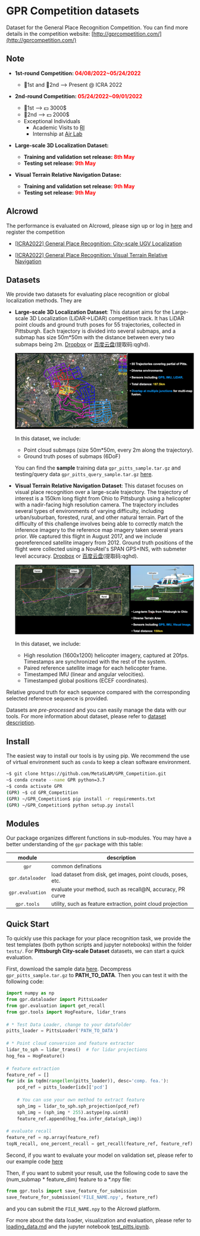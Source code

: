 # GPR Competition datasets

Dataset for the General Place Recognition Competition. You can find more details in the competition website: [http://gprcompetition.com/](http://gprcompetition.com/)

## Note
- **1st-round Competition: <font color=Red>04/08/2022~05/24/2022</font>**
  * :1st_place_medal:1st and :2nd_place_medal:2nd --> Present @ ICRA 2022

- **2nd-round Competition: <font color=Red>05/24/2022~09/01/2022</font>**
  * :1st_place_medal:1st --> :dollar: 3000$
  * :2nd_place_medal:2nd --> :dollar: 2000$
  * Exceptional Individuals 
    * Academic Visits to [RI](https://www.ri.cmu.edu/)
    * Internship at [Air Lab](http://theairlab.org/)

- **Large-scale 3D Localization Dataset:**
  * **Training and validation set release: <font color=Red>8th May</font>**
  * **Testing set release: <font color=Red>9th May</font>**

- **Visual Terrain Relative Navigation Datase:**
  * **Training and validation set release: <font color=Red>9th May</font>**
  * **Testing set release: <font color=Red>9th May</font>**

## AIcrowd
The performance is evaluated on AIcrowd, please sign up or log in [here](https://www.aicrowd.com/) and register the competition

* [[ICRA2022] General Place Recognition: City-scale UGV Localization](https://www.aicrowd.com/challenges/icra2022-general-place-recognition-city-scale-ugv-localization)

* [[ICRA2022] General Place Recognition: Visual Terrain Relative Navigation](https://www.aicrowd.com/challenges/icra2022-general-place-recognition-visual-terrain-relative-navigation)

## Datasets

We provide two datasets for evaluating place recognition or global localization methods. They are

- **Large-scale 3D Localization Dataset**: This dataset aims for the Large-scale 3D Localization (LiDAR$\rightarrow$LiDAR) competition track. It has LiDAR point clouds and ground truth poses for 55 trajectories, collected in Pittsburgh. Each trajectory is divided into several submaps, and a submap has size 50m*50m with the distance between every two submaps being 2m. [Dropbox](https://www.dropbox.com/sh/q1w5dmghbkut553/AAAOCMaELmfHE4NN5cw06QBba?dl=0) or [百度云盘](https://pan.baidu.com/s/1M97bBnSoRhy-56NhAmpf7w)(提取码:qghd).
    
    ![pitts_large-scale](docs/data_pics/Pittsburgh_City-scale_Dataset.png)

    In this dataset, we include:
    * Point cloud submaps (size 50m*50m, every 2m along the trajectory).
    * Ground truth poses of submaps (6DoF)

    You can find the **sample** training data `gpr_pitts_sample.tar.gz` and testing/query data `gpr_pitts_query_sample.tar.gz` [here](https://sandbox.zenodo.org/record/1033096).

- **Visual Terrain Relative Navigation Dataset**: This dataset focuses on visual place recognition over a large-scale trajectory. The trajectory of interest is a 150km long flight from Ohio to Pittsburgh using a helicopter with a nadir-facing high resolution camera. The trajectory includes several types of environments of varying difficulty, including urban/suburban, forested, rural, and other natural terrain.
Part of the difficulty of this challenge involves being able to correctly match the inference imagery to the reference map imagery taken several years prior. We captured this flight in August 2017, and we include georeferenced satellite imagery from 2012.
Ground truth positions of the flight were collected using a NovAtel's SPAN GPS+INS, with submeter level accuracy. [Dropbox](https://www.dropbox.com/sh/q1w5dmghbkut553/AAAOCMaELmfHE4NN5cw06QBba?dl=0) or [百度云盘](https://pan.baidu.com/s/1M97bBnSoRhy-56NhAmpf7w)(提取码:qghd).
    
    ![uav_navigation](docs/data_pics/Pitts_Helicopter_Dataset.png)

    In this dataset, we include:
    * High resolution (1600x1200) helicopter imagery, captured at 20fps. Timestamps are synchronized with the rest of the system.
    * Paired reference satellite image for each helicopter frame.
    * Timestamped IMU (linear and angular velocities).
    * Timestamped global positions (ECEF coordinates).

Relative ground truth for each sequence compared with the corresponding selected reference sequence is provided.

Datasets are *pre-processed* and you can easily manage the data with our tools. For more information about dataset, please refer to [dataset description](./docs/dataset_description.md).

## Install

The easiest way to install our tools is by using pip. We recommend the use of virtual environment such as `conda` to keep a clean software environment.

```bash
~$ git clone https://github.com/MetaSLAM/GPR_Competition.git
~$ conda create --name GPR python=3.7
~$ conda activate GPR
(GPR) ~$ cd GPR_Competition
(GPR) ~/GPR_Competition$ pip install -r requirements.txt
(GPR) ~/GPR_Competition$ python setup.py install
```

## Modules

Our package organizes different functions in sub-modules. You may have a better understanding of the `gpr` package with this table:

module | description
:--:   |--
`gpr`|common definations
`gpr.dataloader`|load dataset from disk, get images, point clouds, poses, etc.
`gpr.evaluation`|evaluate your method, such as recall@N, accuracy, PR curve
`gpr.tools`|utility, such as feature extraction, point cloud projection

## Quick Start

To quickly use this package for your place recognition task, we provide the test templates (both python scripts and jupyter notebooks) within the folder `tests/`. For **Pittsburgh City-scale Dataset** datasets, we can start a quick evaluation.

First, download the sample data [here](https://sandbox.zenodo.org/record/1033096). Decompress `gpr_pitts_sample.tar.gz` to **PATH_TO_DATA**. Then you can test it with the following code:

```python
import numpy as np
from gpr.dataloader import PittsLoader
from gpr.evaluation import get_recall
from gpr.tools import HogFeature, lidar_trans

# * Test Data Loader, change to your datafolder
pitts_loader = PittsLoader('PATH_TO_DATA')

# * Point cloud conversion and feature extractor
lidar_to_sph = lidar_trans()  # for lidar projections
hog_fea = HogFeature()

# feature extraction
feature_ref = []
for idx in tqdm(range(len(pitts_loader)), desc='comp. fea.'):
    pcd_ref = pitts_loader[idx]['pcd']

    # You can use your own method to extract feature
    sph_img = lidar_to_sph.sph_projection(pcd_ref)
    sph_img = (sph_img * 255).astype(np.uint8)
    feature_ref.append(hog_fea.infer_data(sph_img))

# evaluate recall
feature_ref = np.array(feature_ref)
topN_recall, one_percent_recall = get_recall(feature_ref, feature_ref)
```

Second, if you want to evaluate your model on validation set, please refer to our example code [here](tests/val_pitts.py)

Then, if you want to submit your result, use the following code to save the (num_submap * feature_dim) feature to a *.npy file:
```python
from gpr.tools import save_feature_for_submission
save_feature_for_submission('FILE_NAME.npy', feature_ref)
```
and you can submit the `FILE_NAME.npy` to the AIcrowd platform.

For more about the data loader, visualization and evaluation, please refer to [loading_data.md](./docs/loading_data.md) and the jupyter notebook [test_pitts.ipynb](./tests/test_pitts.ipynb).
